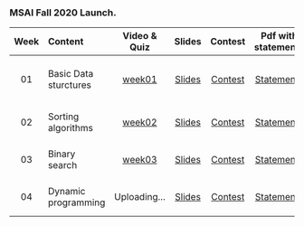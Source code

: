 ### MSAI Fall 2020 Launch.

| Week   | Content                | Video & Quiz | Slides | Contest | Pdf with statements | Soft Deadline |
|:------:|:-----------------------|:-------:|:-------:|:------------:|:-------------------:|:------------------:|
| 01     | Basic Data sturctures  | [week01](https://oninemipt.teachbase.ru/course_sessions/260333) | [Slides](../master/week01_basic_data_structures/MSAI.Fall.2020.L1.slides.pdf) | [Contest](https://contest.yandex.ru/contest/20638/?lang=en) | [Statements](../master/homeworks/assignment01/MSAI.Fall.2020.L1.home_assignment_statements.pdf) |  (Updated) 27.10.2020 20:00 GMT+3 |
| 02     | Sorting algorithms  | [week02](https://oninemipt.teachbase.ru/course_sessions/263210) | [Slides](../master/week02_sorting_algorithms/MSAI.Fall.2020.L2.slides.pdf) | [Contest](https://contest.yandex.ru/contest/21148/?lang=en) | [Statements](../master/homeworks/assignment02/MSAI.Fall.2020.L2.home_assignment_statements.pdf) |  27.10.2020 20:00 GMT+3 |
| 03     | Binary search | [week03](https://oninemipt.teachbase.ru/course_sessions/265141) | [Slides](../master/week03_binary_search/MSAI.Fall.2020.L3.slides.pdf) | [Contest](https://contest.yandex.ru/contest/21556/?lang=en) | [Statements](../master/homeworks/assignment03/MSAI.Fall.2020.L3.home_assignment_statements.pdf) |  03.11.2020 20:00 GMT+3 |
| 04     | Dynamic programming | Uploading... | [Slides](../master/week04_dynamic_programming/MSAI.Fall.2020.L4.slides.pdf) | [Contest](https://contest.yandex.ru/contest/21842/?lang=en) | [Statements](../master/homeworks/assignment04/MSAI.Fall.2020.L4.home_assignment_statements.pdf) |  10.11.2020 20:00 GMT+3 |
